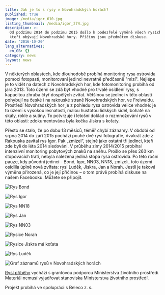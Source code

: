 ```yaml
---
title: Jak je to s rysy v Novohradských horách?
published: true
image: /media/igor_610.jpg
listing_thumbnail: /media/igor_274.jpg
description: >-
  Od podzimu 2014 do podzimu 2015 došlo k podezřelé výměně všech rysích jedinců,
  kteří obývají Novohradské hory. Příčiny jsou předmětem diskuse.
date: '2016-10-20'
lang_alternatives:
  en_GB: {}
category: news
layout: news
---
```

V některých oblastech, kde dlouhodobě probíhá monitoring rysa ostrovida pomocí fotopastí, monitorovaní jedinci nevratně předčasně "mizí". Nejlépe je to vidět na datech z Novohradských hor, kde fotomonitoring probíhá od jara 2013. Toto území se zdá být vhodné pro trvalé osídlení rysy, s kapacitou zhruba čtyř dospělých zvířat. Většinou se jedinci v této oblasti pohybují na české i na rakouské straně Novohradských hor, ve Freiwaldu. Prostředí Novohradských hor je z pohledu rysa ostrovida velice vhodné: je to území s vysokou lesnatostí, malou hustotou lidských sídel, bohaté na skály, rokle a sutiny. To potvrzuje i letošní doklad o rozmnožování rysů v této oblasti: zdokumentována byla kočka Jiskra s koťaty.

Přesto se stalo, že po dobu 13 měsíců, téměř chybí záznamy. V období od srpna 2014 do září 2015 pochází pouhé dvě rysí fotografie, dvakrát zde z Rakouska zavítal rys Igor. Pak „zmizel“, stejně jako ostatní tři jedinci, kteří zde byli do léta 2014 sledováni. V průběhu zimy 2014/2015 probíhal intenzivní monitoring pobytových znaků na sněhu. Prošlo se přes 260 km stopovacích tratí, nebyla nalezena jediná stopa rysa ostrovida. Po této roční pauze, kdy původní jedinci - Bond, Igor, NN03, NN18, zmizeli, toto území osídlila úplně nová zvířata: rysi Luděk, Jiskra, Jan a Norah. Jestli je taková výměna přirozená, co je její příčinou – o tom právě probíhá diskuse na našem Facebooku. Můžete se připojit. 



![Rys Bond](/media/bond_610.jpg "Rys Bond")

![Rys Igor](/media/igor_610.jpg "Rys Igor ")

![Rys NN18](/media/nn18_610.png "Rys NN18")

![Rys Jan](/media/jan_610.jpg "Rys Jan")

![Rys NN03](/media/nn03-nn06_610.png "Rys NN03")

![Rysice Norah](/media/norah_610.jpg "Rysice Norah")

![Rysice Jiskra má koťata](/media/jiskra_610.jpg "Rysice Jiskra má koťata")

![Rys Luděk](/media/ludek_610.jpg "Rys Luděk")

![Graf záznamů rysů v Novohradských horách](/media/graf_rysi_610.png)

[Rysí příběhy](/projects/rysi-pribehy.html) vychází s grantovou podporou Ministerstva životního prostředí. Materiál nemusí vyjadřovat stanoviska Ministerstva životního prostředí.

Projekt probíhá ve spolupráci s Beleco z. s.
